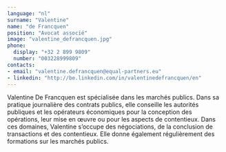 ```yaml
---
language: "nl"
surname: "Valentine"
name: "de Francquen"
position: "Avocat associé"
image: "valentine_defrancquen.jpg"
phone:
  display: "+32 2 899 9809"
  number: "003228999809"
contacts:
- email: "valentine.defrancquen@equal-partners.eu"
- linkedin: "http://be.linkedin.com/in/valentinedefrancquen/en"
---
```

Valentine De Francquen est spécialisée dans les marchés publics. Dans sa pratique journalière des contrats publics, elle conseille les autorités publiques et les opérateurs économiques pour la conception des opérations, leur mise en œuvre ou pour les aspects de contentieux. Dans ces domaines, Valentine s’occupe des négociations, de la conclusion de transactions et des contentieux. Elle donne également régulièrement des formations sur les marchés publics.